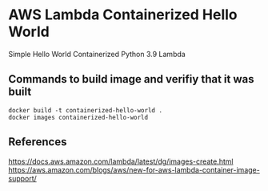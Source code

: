 # AWS Lambda Containerized Hello World
Simple Hello World Containerized Python 3.9 Lambda

## Commands to build image and verifiy that it was built
```shell
docker build -t containerized-hello-world .
docker images containerized-hello-world
```

## References
https://docs.aws.amazon.com/lambda/latest/dg/images-create.html
https://aws.amazon.com/blogs/aws/new-for-aws-lambda-container-image-support/
